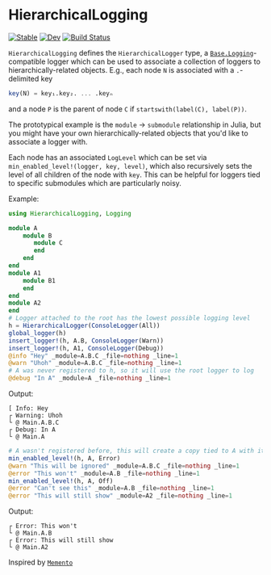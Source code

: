 # HierarchicalLogging

[![Stable](https://img.shields.io/badge/docs-stable-blue.svg)](https://curtd.github.io/HierarchicalLogging.jl/stable/)
[![Dev](https://img.shields.io/badge/docs-dev-blue.svg)](https://curtd.github.io/HierarchicalLogging.jl/dev/)
[![Build Status](https://github.com/curtd/HierarchicalLogging.jl/actions/workflows/CI.yml/badge.svg?branch=main)](https://github.com/curtd/HierarchicalLogging.jl/actions/workflows/CI.yml?query=branch%3Amain)

`HierarchicalLogging` defines the `HierarchicalLogger` type, a [`Base.Logging`](https://docs.julialang.org/en/v1/stdlib/Logging/)-compatible logger which can be used to associate a collection of loggers to hierarchically-related objects. E.g., each node `N` is associated with a `.`-delimited key 

```julia
key(N) = key₁.key₂. ... .keyₙ
```

and a node `P` is the parent of node `C` if `startswith(label(C), label(P))`. 

The prototypical example is the `module` -> `submodule` relationship in Julia, but you might have your own hierarchically-related objects that you'd like to associate a logger with.

Each node has an associated `LogLevel` which can be set via `min_enabled_level!(logger, key, level)`, which also recursively sets the level of all children of the node with `key`. This can be helpful for loggers tied to specific submodules which are particularly noisy. 

Example:
```julia 
using HierarchicalLogging, Logging

module A
    module B
       module C
       end
    end
end
module A1
    module B1
    end
end
module A2 
end
# Logger attached to the root has the lowest possible logging level 
h = HierarchicalLogger(ConsoleLogger(All))
global_logger(h)
insert_logger!(h, A.B, ConsoleLogger(Warn))
insert_logger!(h, A1, ConsoleLogger(Debug))
@info "Hey" _module=A.B.C _file=nothing _line=1
@warn "Uhoh" _module=A.B.C _file=nothing _line=1
# A was never registered to h, so it will use the root logger to log
@debug "In A" _module=A _file=nothing _line=1
```

Output: 
```
[ Info: Hey
┌ Warning: Uhoh
└ @ Main.A.B.C
┌ Debug: In A
└ @ Main.A
```

```julia
# A wasn't registered before, this will create a copy tied to A with its own log level + set its children to level Error 
min_enabled_level!(h, A, Error)
@warn "This will be ignored" _module=A.B.C _file=nothing _line=1
@error "This won't" _module=A.B _file=nothing _line=1
min_enabled_level!(h, A, Off)
@error "Can't see this" _module=A.B _file=nothing _line=1
@error "This will still show" _module=A2 _file=nothing _line=1
```

Output:
```
┌ Error: This won't
└ @ Main.A.B
┌ Error: This will still show
└ @ Main.A2
```

Inspired by [`Memento`](https://github.com/invenia/Memento.jl)